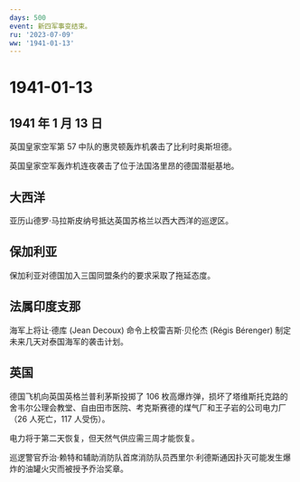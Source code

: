 ```yaml
---
days: 500
event: 新四军事变结束。
ru: '2023-07-09'
ww: '1941-01-13'
---
```


# 1941-01-13

## 1941 年 1 月 13 日

英国皇家空军第 57 中队的惠灵顿轰炸机袭击了比利时奥斯坦德。

英国皇家空军轰炸机连夜袭击了位于法国洛里昂的德国潜艇基地。

## 大西洋

亚历山德罗·马拉斯皮纳号抵达英国苏格兰以西大西洋的巡逻区。

## 保加利亚

保加利亚对德国加入三国同盟条约的要求采取了拖延态度。

## 法属印度支那

海军上将让·德库 (Jean Decoux) 命令上校雷吉斯·贝伦杰 (Régis Bérenger)
制定未来几天对泰国海军的袭击计划。

## 英国

德国飞机向英国英格兰普利茅斯投掷了 106
枚高爆炸弹，损坏了塔维斯托克路的舍韦尔公理会教堂、自由田市医院、考克斯赛德的煤气厂和王子岩的公司电力厂（26
人死亡，117 人受伤）。

电力将于第二天恢复，但天然气供应需三周才能恢复。

巡逻警官乔治·赖特和辅助消防队首席消防队员西里尔·利德斯通因扑灭可能发生爆炸的油罐火灾而被授予乔治奖章。